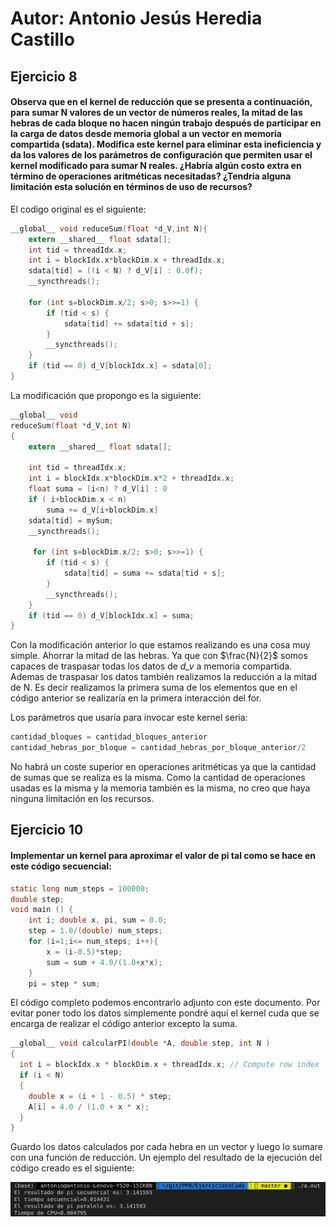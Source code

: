 # Autor: Antonio Jesús Heredia Castillo
## Ejercicio 8
#### Observa que en el kernel de reducción que se presenta a continuación, para sumar N valores de un vector de números reales, la mitad de las hebras de cada bloque no hacen ningún trabajo después de participar en la carga de datos desde memoria global a un vector en memoria compartida (sdata). Modifica este kernel para eliminar esta ineficiencia y da los valores de los parámetros de configuración que permiten usar el kernel modificado para sumar N reales. ¿Habría algún costo extra en término de operaciones aritméticas necesitadas? ¿Tendría alguna limitación esta solución en términos de uso de recursos?
El codigo original es el siguiente:
```c
__global__ void reduceSum(float *d_V,int N){
    extern __shared__ float sdata[];
    int tid = threadIdx.x;
    int i = blockIdx.x*blockDim.x + threadIdx.x;
    sdata[tid] = ((i < N) ? d_V[i] : 0.0f);
    __syncthreads();

    for (int s=blockDim.x/2; s>0; s>>=1) {
        if (tid < s) {
            sdata[tid] += sdata[tid + s];
        }
        __syncthreads();
    }
    if (tid == 0) d_V[blockIdx.x] = sdata[0];
}
```

La modificación que propongo es la siguiente:
```c
__global__ void
reduceSum(float *d_V,int N)
{
    extern __shared__ float sdata[];

    int tid = threadIdx.x;
    int i = blockIdx.x*blockDim.x*2 + threadIdx.x;
    float suma = (i<n) ? d_V[i] : 0
    if ( i+blockDim.x < n)
        suma += d_V[i+blockDim.x]
    sdata[tid] = mySum;
    __syncthreads();

     for (int s=blockDim.x/2; s>0; s>>=1) {
        if (tid < s) {
            sdata[tid] = suma += sdata[tid + s];
        }
        __syncthreads();
    }
    if (tid == 0) d_V[blockIdx.x] = suma;
}
```

Con la modificación anterior lo que estamos realizando es una cosa muy simple. Ahorrar la mitad de las hebras. Ya que con $\frac{N}{2}$ somos capaces de traspasar todas los datos de _d_v_ a memoria compartida. Ademas de traspasar los datos también realizamos la reducción a la mitad de N. Es decir realizamos la primera suma de los elementos que en el código anterior se realizaría en la primera interacción del for. 

Los parámetros que usaría para invocar este kernel seria:
```c
cantidad_bloques = cantidad_bloques_anterior
cantidad_hebras_por_bloque = cantidad_hebras_por_bloque_anterior/2
```
No habrá un coste superior en operaciones aritméticas ya que la cantidad de sumas que se realiza es la misma. Como la cantidad de operaciones usadas es la misma y la memoria también es la misma, no creo que haya ninguna limitación en los recursos.
## Ejercicio 10
#### Implementar un kernel para aproximar el valor de pi tal como se hace en este código secuencial:
```c
static long num_steps = 100000;
double step;
void main () {
    int i; double x, pi, sum = 0.0;
    step = 1.0/(double) num_steps;
    for (i=1;i<= num_steps; i++){
        x = (i-0.5)*step;
        sum = sum + 4.0/(1.0+x*x);
    }
    pi = step * sum;
```
El código completo podemos encontrarlo adjunto con este documento. Por evitar poner todo los datos simplemente pondré aquí el kernel cuda que se encarga de realizar el código anterior excepto la suma.
```c
__global__ void calcularPI(double *A, double step, int N )
{
  int i = blockIdx.x * blockDim.x + threadIdx.x; // Compute row index
  if (i < N)
  {
    double x = (i + 1 - 0.5) * step;
    A[i] = 4.0 / (1.0 + x * x);
  }
}
```
Guardo los datos calculados por cada hebra en un vector y luego lo sumare con una función de reducción. 
Un ejemplo del resultado de la ejecución del código creado es el siguiente:

![](resultadopng.png)